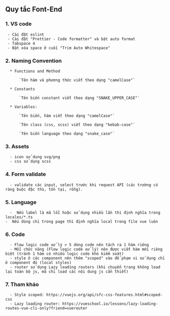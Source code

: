 ## Quy tắc Font-End
### 1. VS code
     - Cài đặt eslint
     - Cài đặt "Prettier - Code formatter" và bật auto format
     - Tabspace 4
     - Bật xóa space ở cuối "Trim Auto Whitespace"

### 2. Naming Convention
 
      * Functions and Method
      
          `Tên hàm và phương thức viết theo dạng "camelCase"`

      * Constants
          
          `Tên biến constant viết theo dạng "SNAKE_UPPER_CASE"`

      * Variables:

          `Tên biến, hàm viết theo dạng "camelCase"`

          `Tên class (css, scss) viết theo dạng "kebab-case"`

          `Tên biến language theo dạng "snake_case"`

### 3. Assets
      - icon sử dụng svg/png
      - css sử dụng scss

### 4. Form validate
      - validate các input, select trước khi request API (các trường có ràng buộc đặc thù, tồn tại, rỗng).
### 5. Language
      -  Nếu label là mã lỗi hoặc sử dụng nhiều lần thì định nghĩa trong locales/*.ts 
    -  Nếu dùng chỉ trong page thì định nghĩa local trong file vue luôn

### 6. Code
      - Flow logic code xử lý > 5 dòng code nên tách ra 1 hàm riêng
      - Mỗi chức năng (Flow logic code xử lý) nên được viết hàm mới riêng biệt (tránh 1 hàm có nhiều logic code khó kiểm soát)
      - style ở các component nên thêm "scoped" vào để phạm vi sử dụng chỉ ở component đó (local styles)
      - router sử dụng Lazy loading routers (khi chuyển trang không load lại toàn bộ js, mà chỉ load các nội dung js cần thiết)

### 7. Tham khảo
      - Style scoped: https://vuejs.org/api/sfc-css-features.html#scoped-css
      - Lazy loading router: https://vueschool.io/lessons/lazy-loading-routes-vue-cli-only?friend=vuerouter